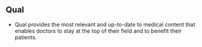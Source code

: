 ## Qual

* Qual provides the most relevant and up-to-date to medical content that enables doctors to stay at the top of their field and to benefit their patients.
